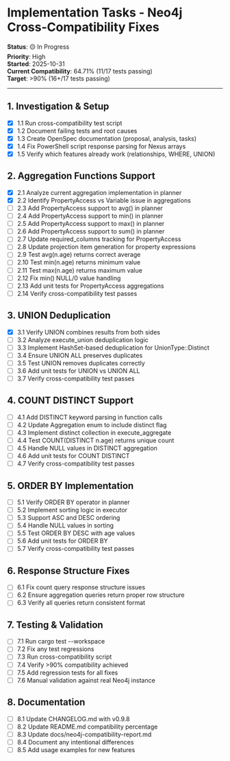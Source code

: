 # Implementation Tasks - Neo4j Cross-Compatibility Fixes

**Status**: 🟡 In Progress  
**Priority**: High  
**Started**: 2025-10-31  
**Current Compatibility**: 64.71% (11/17 tests passing)  
**Target**: >90% (16+/17 tests passing)

---

## 1. Investigation & Setup

- [x] 1.1 Run cross-compatibility test script
- [x] 1.2 Document failing tests and root causes
- [x] 1.3 Create OpenSpec documentation (proposal, analysis, tasks)
- [x] 1.4 Fix PowerShell script response parsing for Nexus arrays
- [x] 1.5 Verify which features already work (relationships, WHERE, UNION)

## 2. Aggregation Functions Support

- [x] 2.1 Analyze current aggregation implementation in planner
- [x] 2.2 Identify PropertyAccess vs Variable issue in aggregations
- [ ] 2.3 Add PropertyAccess support to avg() in planner
- [ ] 2.4 Add PropertyAccess support to min() in planner
- [ ] 2.5 Add PropertyAccess support to max() in planner
- [ ] 2.6 Add PropertyAccess support to sum() in planner
- [ ] 2.7 Update required_columns tracking for PropertyAccess
- [ ] 2.8 Update projection item generation for property expressions
- [ ] 2.9 Test avg(n.age) returns correct average
- [ ] 2.10 Test min(n.age) returns minimum value
- [ ] 2.11 Test max(n.age) returns maximum value
- [ ] 2.12 Fix min() NULL/0 value handling
- [ ] 2.13 Add unit tests for PropertyAccess aggregations
- [ ] 2.14 Verify cross-compatibility test passes

## 3. UNION Deduplication

- [x] 3.1 Verify UNION combines results from both sides
- [ ] 3.2 Analyze execute_union deduplication logic
- [ ] 3.3 Implement HashSet-based deduplication for UnionType::Distinct
- [ ] 3.4 Ensure UNION ALL preserves duplicates
- [ ] 3.5 Test UNION removes duplicates correctly
- [ ] 3.6 Add unit tests for UNION vs UNION ALL
- [ ] 3.7 Verify cross-compatibility test passes

## 4. COUNT DISTINCT Support

- [ ] 4.1 Add DISTINCT keyword parsing in function calls
- [ ] 4.2 Update Aggregation enum to include distinct flag
- [ ] 4.3 Implement distinct collection in execute_aggregate
- [ ] 4.4 Test COUNT(DISTINCT n.age) returns unique count
- [ ] 4.5 Handle NULL values in DISTINCT aggregation
- [ ] 4.6 Add unit tests for COUNT DISTINCT
- [ ] 4.7 Verify cross-compatibility test passes

## 5. ORDER BY Implementation

- [ ] 5.1 Verify ORDER BY operator in planner
- [ ] 5.2 Implement sorting logic in executor
- [ ] 5.3 Support ASC and DESC ordering
- [ ] 5.4 Handle NULL values in sorting
- [ ] 5.5 Test ORDER BY DESC with age values
- [ ] 5.6 Add unit tests for ORDER BY
- [ ] 5.7 Verify cross-compatibility test passes

## 6. Response Structure Fixes

- [ ] 6.1 Fix count query response structure issues
- [ ] 6.2 Ensure aggregation queries return proper row structure
- [ ] 6.3 Verify all queries return consistent format

## 7. Testing & Validation

- [ ] 7.1 Run cargo test --workspace
- [ ] 7.2 Fix any test regressions
- [ ] 7.3 Run cross-compatibility script
- [ ] 7.4 Verify >90% compatibility achieved
- [ ] 7.5 Add regression tests for all fixes
- [ ] 7.6 Manual validation against real Neo4j instance

## 8. Documentation

- [ ] 8.1 Update CHANGELOG.md with v0.9.8
- [ ] 8.2 Update README.md compatibility percentage
- [ ] 8.3 Update docs/neo4j-compatibility-report.md
- [ ] 8.4 Document any intentional differences
- [ ] 8.5 Add usage examples for new features
